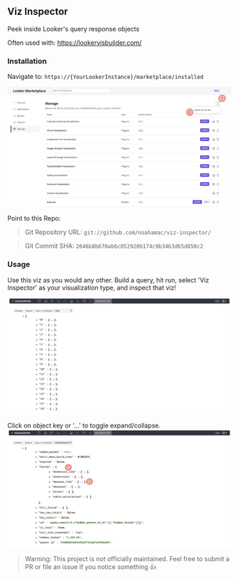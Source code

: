 ## Viz Inspector
Peek inside Looker's query response objects

Often used with: https://lookervisbuilder.com/

### Installation 
Navigate to: `https://{YourLookerInstance}/marketplace/installed`

<img src="https://github.com/noahamac/viz-inspector/blob/master/install.png">

Point to this Repo:
> Git Repository URL: `git://github.com/noahamac/viz-inspector/`

> Git Commit SHA: `2646b8b670ab6c052920b174c9b3463d65d850c2`


### Usage
Use this viz as you would any other. Build a query, hit run, select 'Viz Inspector' as your visualization type, and inspect that viz! 



<img src="https://github.com/noahamac/viz-inspector/blob/master/demo.png">


Click on object key or '...' to toggle expand/collapse. 
<img src="https://github.com/noahamac/viz-inspector/blob/master/demo2.png">




> Warning: This project is not officially maintained. Feel free to submit a PR or file an issue if you notice something 👍
